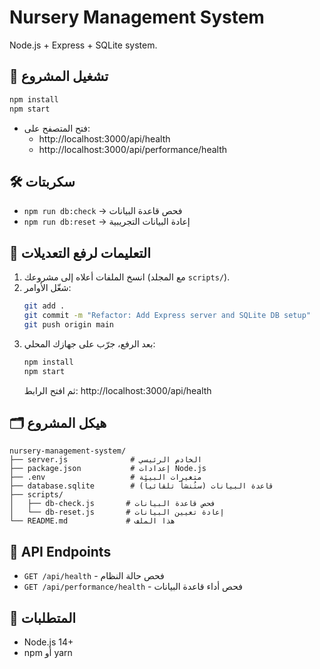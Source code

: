 # Nursery Management System

Node.js + Express + SQLite system.

## 🚀 تشغيل المشروع
```bash
npm install
npm start
```

- فتح المتصفح على:
  - http://localhost:3000/api/health
  - http://localhost:3000/api/performance/health

## 🛠️ سكربتات
- `npm run db:check` → فحص قاعدة البيانات
- `npm run db:reset` → إعادة البيانات التجريبية

## 📌 التعليمات لرفع التعديلات
1. انسخ الملفات أعلاه إلى مشروعك (مع المجلد `scripts/`).  
2. شغّل الأوامر:  
   ```bash
   git add .
   git commit -m "Refactor: Add Express server and SQLite DB setup"
   git push origin main
   ```
3. بعد الرفع، جرّب على جهازك المحلي:
   ```bash
   npm install
   npm start
   ```
   ثم افتح الرابط: http://localhost:3000/api/health

## 🗂️ هيكل المشروع
```
nursery-management-system/
├── server.js              # الخادم الرئيسي
├── package.json           # إعدادات Node.js
├── .env                   # متغيرات البيئة
├── database.sqlite        # قاعدة البيانات (ستُنشأ تلقائياً)
├── scripts/
│   ├── db-check.js       # فحص قاعدة البيانات
│   └── db-reset.js       # إعادة تعيين البيانات
└── README.md             # هذا الملف
```

## 🎯 API Endpoints
- `GET /api/health` - فحص حالة النظام
- `GET /api/performance/health` - فحص أداء قاعدة البيانات

## 🔧 المتطلبات
- Node.js 14+ 
- npm أو yarn